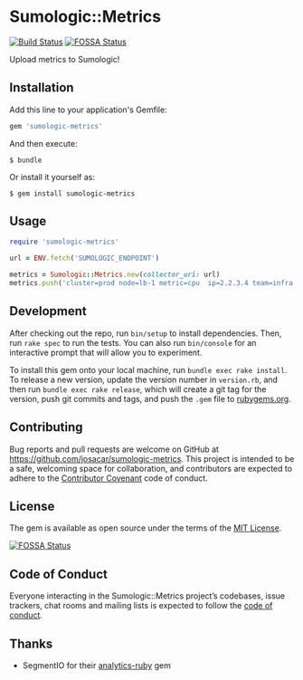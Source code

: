 # Sumologic::Metrics

[![Build Status](https://www.travis-ci.org/josacar/sumologic-metrics.svg?branch=master)](https://www.travis-ci.org/josacar/sumologic-metrics)
[![FOSSA Status](https://app.fossa.io/api/projects/git%2Bgithub.com%2Fjosacar%2Fsumologic-metrics.svg?type=shield)](https://app.fossa.io/projects/git%2Bgithub.com%2Fjosacar%2Fsumologic-metrics?ref=badge_shield)

Upload metrics to Sumologic!

## Installation

Add this line to your application's Gemfile:

```ruby
gem 'sumologic-metrics'
```

And then execute:

    $ bundle

Or install it yourself as:

    $ gem install sumologic-metrics

## Usage

```ruby
require 'sumologic-metrics'

url = ENV.fetch('SUMOLOGIC_ENDPOINT')

metrics = Sumologic::Metrics.new(collector_uri: url)
metrics.push('cluster=prod node=lb-1 metric=cpu  ip=2.2.3.4 team=infra 99.12 1528020619')
```

## Development

After checking out the repo, run `bin/setup` to install dependencies. Then, run `rake spec` to run the tests. You can also run `bin/console` for an interactive prompt that will allow you to experiment.

To install this gem onto your local machine, run `bundle exec rake install`. To release a new version, update the version number in `version.rb`, and then run `bundle exec rake release`, which will create a git tag for the version, push git commits and tags, and push the `.gem` file to [rubygems.org](https://rubygems.org).

## Contributing

Bug reports and pull requests are welcome on GitHub at https://github.com/josacar/sumologic-metrics. This project is intended to be a safe, welcoming space for collaboration, and contributors are expected to adhere to the [Contributor Covenant](http://contributor-covenant.org) code of conduct.

## License

The gem is available as open source under the terms of the [MIT License](https://opensource.org/licenses/MIT).


[![FOSSA Status](https://app.fossa.io/api/projects/git%2Bgithub.com%2Fjosacar%2Fsumologic-metrics.svg?type=large)](https://app.fossa.io/projects/git%2Bgithub.com%2Fjosacar%2Fsumologic-metrics?ref=badge_large)

## Code of Conduct

Everyone interacting in the Sumologic::Metrics project’s codebases, issue trackers, chat rooms and mailing lists is expected to follow the [code of conduct](https://github.com/josacar/sumologic-metrics/blob/master/CODE_OF_CONDUCT.md).

## Thanks

- SegmentIO for their [analytics-ruby](https://github.com/segmentio/analytics-ruby) gem